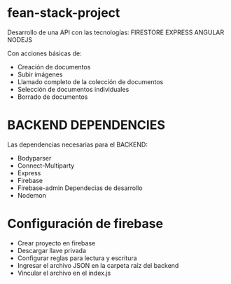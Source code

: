 # fean-stack-project

Desarrollo de una API con las tecnologías:
FIRESTORE
EXPRESS
ANGULAR
NODEJS

Con acciones básicas de:
- Creación de documentos
- Subir imágenes
- Llamado completo de la colección de documentos
- Selección de documentos individuales
- Borrado de documentos

# BACKEND DEPENDENCIES

Las dependencias necesarias para el BACKEND:
- Bodyparser
- Connect-Multiparty
- Express
- Firebase
- Firebase-admin
Dependecias de desarrollo
- Nodemon


# Configuración de firebase
- Crear proyecto en firebase
- Descargar llave privada
- Configurar reglas para lectura y escritura
- Ingresar el archivo JSON en la carpeta raíz del backend
- Vincular el archivo en el index.js